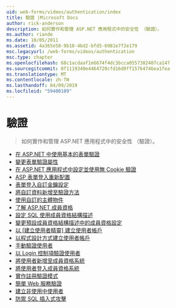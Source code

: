 ```yaml
---
uid: web-forms/videos/authentication/index
title: 驗證 |Microsoft Docs
author: rick-anderson
description: 如何實作和管理 ASP.NET 應用程式中的安全性 （驗證）。
ms.author: riande
ms.date: 10/05/2011
ms.assetid: 4a365e58-9b18-4bd2-bfd5-6981e7f2e179
msc.legacyurl: /web-forms/videos/authentication
msc.type: chapter
ms.openlocfilehash: 68c1acdaaf1e6674f4dc3bcca0557382407ca147
ms.sourcegitcommit: 0f1119340e4464720cfd16d0ff15764746ea1fea
ms.translationtype: MT
ms.contentlocale: zh-TW
ms.lasthandoff: 04/09/2019
ms.locfileid: "59400109"
---
```

# <a name="authentication"></a>驗證

> 如何實作和管理 ASP.NET 應用程式中的安全性 （驗證）。


- [在 ASP.NET 中使用基本的表單驗證](using-basic-forms-authentication-in-aspnet.md)
- [變更表單驗證屬性](how-to-change-the-forms-authentication-properties.md)
- [在 ASP.NET 應用程式中設定並使用無 Cookie 驗證](how-to-setup-and-use-cookie-less-authentication-in-an-aspnet-application.md)
- [ASP 表單登入重新配置](asp-forms-login-relocation.md)
- [表單登入自訂金鑰設定](forms-login-custom-key-configuration.md)
- [將自訂資料新增至驗證方法](add-custom-data-to-the-authentication-method.md)
- [使用自訂的主體物件](use-custom-principal-objects.md)
- [了解 ASP.NET 成員資格](understanding-aspnet-memberships.md)
- [設定 SQL 使用成員資格結構描述](configuring-sql-to-work-with-membership-schemas.md)
- [變更預設成員資格結構描述中的成員資格設定](changing-membership-settings-in-the-default-membership-schema.md)
- [以 [建立使用者精靈] 建立使用者帳戶](creating-user-accounts-with-the-create-user-wizard.md)
- [以程式設計方式建立使用者帳戶](creating-user-accounts-programmatically.md)
- [手動驗證使用者](validating-users-manually.md)
- [以 Login 控制項驗證使用者](validating-users-with-the-login-control.md)
- [將使用者新增至成員資格系統](adding-users-to-your-membership-system.md)
- [將使用者登入成員資格系統](logging-users-into-your-membership-system.md)
- [實作註冊驗證模式](implement-the-registration-verification-pattern.md)
- [簡單 Web 服務驗證](simple-web-service-authentication.md)
- [建立非使用中使用者](creating-inactive-users.md)
- [防禦 SQL 插入式攻擊](sql-injection-defense.md)
